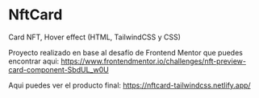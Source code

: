 # NftCard
Card NFT, Hover effect (HTML, TailwindCSS y CSS)

Proyecto realizado en base al desafío de Frontend Mentor que puedes encontrar aqui:
https://www.frontendmentor.io/challenges/nft-preview-card-component-SbdUL_w0U

Aqui puedes ver el producto final:
https://nftcard-tailwindcss.netlify.app/
